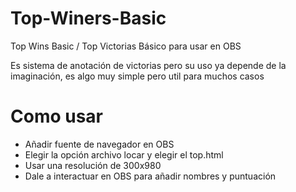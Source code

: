 # Top-Winers-Basic
Top Wins Basic / Top Victorias Básico para usar en OBS

Es sistema de anotación de victorias pero su uso ya depende de la imaginación, es algo muy simple pero util para muchos casos


# Como usar

- Añadir fuente de navegador en OBS
- Elegir la opción archivo locar y elegir el top.html
- Usar una resolución de 300x980
- Dale a interactuar en OBS para añadir nombres y puntuación
